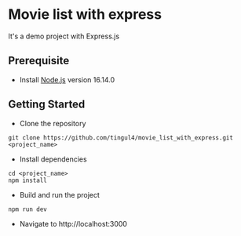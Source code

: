 # Movie list with express
It's a demo project with Express.js
## Prerequisite
- Install [Node.js](https://nodejs.org/en) version 16.14.0
## Getting Started
- Clone the repository
```
git clone https://github.com/tingul4/movie_list_with_express.git <project_name>
```
- Install dependencies
```
cd <project_name>
npm install
```
- Build and run the project
```
npm run dev
```
- Navigate to http://localhost:3000